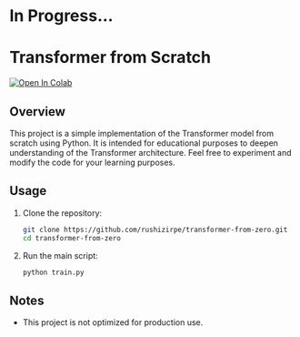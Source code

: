 # In Progress...

# Transformer from Scratch

[![Open In Colab](https://colab.research.google.com/assets/colab-badge.svg)](https://colab.research.google.com/drive/1gFwoNGle2fQnWdDQXflU7xugKSD-q3xu)

## Overview

This project is a simple implementation of the Transformer model from scratch using Python. It is intended for educational purposes to deepen understanding of the Transformer architecture. Feel free to experiment and modify the code for your learning purposes.

## Usage

1. Clone the repository:

    ```bash
    git clone https://github.com/rushizirpe/transformer-from-zero.git
    cd transformer-from-zero
    ```

2. Run the main script:

    ```bash
    python train.py
    ```

## Notes

- This project is not optimized for production use.
